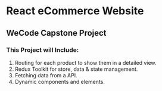 # React eCommerce Website
## WeCode Capstone Project


### This Project will Include:
1. Routing for each product to show them in a detailed view.
2. Redux Toolkit for store, data & state management.
3. Fetching data from a API.
4. Dynamic components and elements.